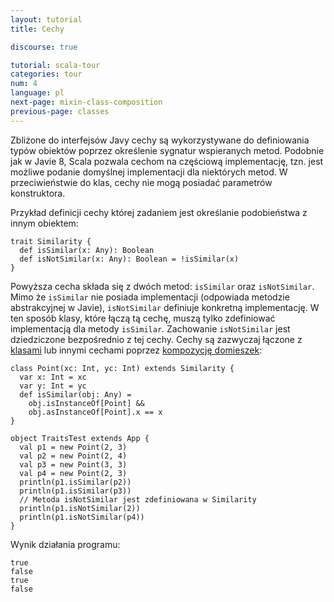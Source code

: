 ```yaml
---
layout: tutorial
title: Cechy

discourse: true

tutorial: scala-tour
categories: tour
num: 4
language: pl
next-page: mixin-class-composition
previous-page: classes
---
```


Zbliżone do interfejsów Javy cechy są wykorzystywane do definiowania typów obiektów poprzez określenie sygnatur wspieranych metod. Podobnie jak w Javie 8, Scala pozwala cechom na częściową implementację, tzn. jest możliwe podanie domyślnej implementacji dla niektórych metod. W przeciwieństwie do klas, cechy nie mogą posiadać parametrów konstruktora.

Przykład definicji cechy której zadaniem jest określanie podobieństwa z innym obiektem:

```tut
trait Similarity {
  def isSimilar(x: Any): Boolean
  def isNotSimilar(x: Any): Boolean = !isSimilar(x)
}
```
 
Powyższa cecha składa się z dwóch metod: `isSimilar` oraz `isNotSimilar`. Mimo że `isSimilar` nie posiada implementacji (odpowiada metodzie abstrakcyjnej w Javie), `isNotSimilar` definiuje konkretną implementację. W ten sposób klasy, które łączą tą cechę, muszą tylko zdefiniować implementacją dla metody `isSimilar`. Zachowanie `isNotSimilar` jest dziedziczone bezpośrednio z tej cechy. Cechy są zazwyczaj łączone z [klasami](classes.html) lub innymi cechami poprzez [kompozycję domieszek](mixin-class-composition.html):

```tut
class Point(xc: Int, yc: Int) extends Similarity {
  var x: Int = xc
  var y: Int = yc
  def isSimilar(obj: Any) =
    obj.isInstanceOf[Point] &&
    obj.asInstanceOf[Point].x == x
}

object TraitsTest extends App {
  val p1 = new Point(2, 3)
  val p2 = new Point(2, 4)
  val p3 = new Point(3, 3)
  val p4 = new Point(2, 3)
  println(p1.isSimilar(p2))
  println(p1.isSimilar(p3))
  // Metoda isNotSimilar jest zdefiniowana w Similarity
  println(p1.isNotSimilar(2))
  println(p1.isNotSimilar(p4))
}
```
 
Wynik działania programu:

```
true
false
true
false
```
